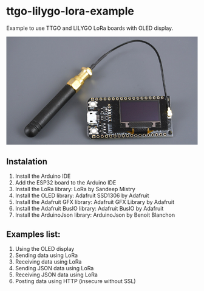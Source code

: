 # ttgo-lilygo-lora-example

Example to use TTGO and LILYGO LoRa boards with OLED display.

![lora](/images/lora.webp)

## Instalation

1. Install the Arduino IDE
2. Add the ESP32 board to the Arduino IDE
3. Install the LoRa library: LoRa by Sandeep Mistry
4. Install the OLED library: Adafruit SSD1306 by Adafruit
5. Install the Adafruit GFX library: Adafruit GFX Library by Adafruit
6. Install the Adafruit BusIO library: Adafruit BusIO by Adafruit
7. Install the ArduinoJson library: ArduinoJson by Benoit Blanchon

## Examples list:

1. Using the OLED display
2. Sending data using LoRa
3. Receiving data using LoRa
4. Sending JSON data using LoRa
5. Receiving JSON data using LoRa
6. Posting data using HTTP (insecure without SSL)
